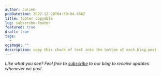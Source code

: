```yaml
---
author: Julien
pubDatetime: 2022-12-28T04:59:04.866Z
title: footer copyable
lug: subscribe-footer
featured: true
draft: true
tags:
  -
ogImage: ""
description: copy this chunk of text into the bottom of each blog post
---
```


_Like what you see? Feel free to [subscribe](https://thespacer-blog.com/subscribe/) to our blog to receive updates whenever we post._
